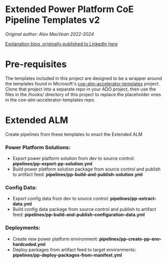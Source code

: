 # Extended Power Platform CoE Pipeline Templates v2
_Original author: Alex MacVean 2022-2024_

[Explanation blog, originally published to LinkedIn here](https://www.linkedin.com/pulse/best-alm-strategy-power-platform-pro-devs-alexander-macvean-r0l3e)

# Pre-requisites
The templates included in this project are designed to be a wrapper around the templates found in Microsoft's [coe-alm-accelerator-templates](https://github.com/microsoft/coe-alm-accelerator-templates) project. Clone that project into a separate repo in your ADO project, then use the files in the /hooks/ directory of this project to replace the placeholder ones in the coe-alm-accelerator-templates repo.

# Extended ALM
Create pipelines from these templates to enact the Extended ALM 

### Power Platform Solutions:
- Export power platform solution from dev to source control: **pipelines/pp-export-pp-solution.yml**
- Build power platform solution package from source control and publish to artifact feed: **pipelines/pp-build-and-publish-solution.yml**

### Config Data:
- Export config data from dev to source control: **pipelines/pp-extract-data.yml**
- Build config data package from source control and publish to artifact feed: **pipelines/pp-build-and-publish-configuration-data.yml**

### Deployments:
- Create new power platform environment: **pipelines/pp-create-pp-env-hardcoded.yml**
- Deploy packages from artifact feed to target environments: **pipelines/pp-deploy-packages-from-manifest.yml**
